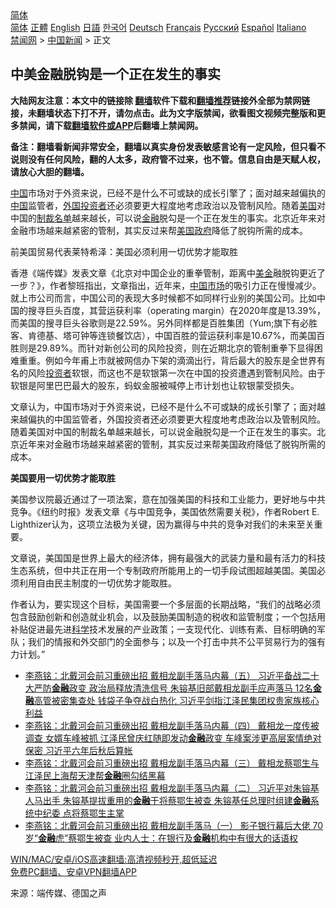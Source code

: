  <!-- 面包屑导航 --> <div class="breadcrumb"><!-- GTranslate: https://gtranslate.io/ -->  <div class="switcher notranslate">  <div class="selected">  <a href="#" onclick="return false;"> 简体</a>  </div>  <div class="option">  <a href="https://www.bannedbook.org" onclick="doGTranslate('zh-CN|zh-CN');jQuery('div.switcher div.selected a').html(jQuery(this).html());return false;" title="简体中文" class="nturl selected"> 简体</a>  <a href="https://www.bannedbook.org/zh-tw/" onclick="doGTranslate('zh-CN|zh-TW');jQuery('div.switcher div.selected a').html(jQuery(this).html());return false;" title="繁體中文" class="nturl"> 正體</a>  <a href="https://www.bannedbook.org/en/" onclick="doGTranslate('zh-CN|en');jQuery('div.switcher div.selected a').html(jQuery(this).html());return false;" title="English" class="nturl"> English</a>  <a href="https://www.bannedbook.org/ja/" onclick="doGTranslate('zh-CN|ja');jQuery('div.switcher div.selected a').html(jQuery(this).html());return false;" title="日本語" class="nturl"> 日語</a>  <a href="https://www.bannedbook.org/ko/" onclick="doGTranslate('zh-CN|ko');jQuery('div.switcher div.selected a').html(jQuery(this).html());return false;" title="한국어" class="nturl"> 한국어</a>  <a href="https://www.bannedbook.org/de/" onclick="doGTranslate('zh-CN|de');jQuery('div.switcher div.selected a').html(jQuery(this).html());return false;" title="Deutsch" class="nturl"> Deutsch</a>  <a href="https://www.bannedbook.org/fr/" onclick="doGTranslate('zh-CN|fr');jQuery('div.switcher div.selected a').html(jQuery(this).html());return false;" title="Français" class="nturl"> Français</a>  <a href="https://www.bannedbook.org/ru/" onclick="doGTranslate('zh-CN|ru');jQuery('div.switcher div.selected a').html(jQuery(this).html());return false;" title="Русский" class="nturl"> Русский</a>  <a href="https://www.bannedbook.org/es/" onclick="doGTranslate('zh-CN|es');jQuery('div.switcher div.selected a').html(jQuery(this).html());return false;" title="Español" class="nturl"> Español</a>  <a href="https://www.bannedbook.org/it/" onclick="doGTranslate('zh-CN|it');jQuery('div.switcher div.selected a').html(jQuery(this).html());return false;" title="Italiano" class="nturl"> Italiano</a>  </div>  </div>      <div class='breadcrumb-sub'><!-- Breadcrumb NavXT 6.3.0 --> <a href="https://www.bannedbook.org/" class="home">禁闻网</a> &gt; <a href="https://www.bannedbook.org/bnews/cnnews/" class="category">中国新闻</a> &gt; 正文</div></div><h2>中美金融脱钩是一个正在发生的事实</h2> <p class="notice"><b>大陆网友注意：本文中的链接除 <a href="https://github.com/bannedbook/fanqiang" >翻墙</a>软件下载和<a href="https://github.com/killgcd/justmysocks/blob/master/README.md">翻墙推荐</a>链接外全部为禁网链接，未翻墙状态下打不开，请勿点击。此为文字版禁闻，欲看图文视频完整版和更多禁闻，请下载<a href="https://github.com/bannedbook/fanqiang">翻墙软件或APP</a>后翻墙上禁闻网。</p><p>备注：翻墙看新闻非常安全，翻墙以真实身份发表敏感言论有一定风险，但只看不说则没有任何风险，翻的人太多，政府管不过来，也不管。信息自由是天赋人权，请放心大胆的翻墙。</b></p>  <div class="entry"> <p id="summary"><span class='wp_keywordlink_affiliate'><a href="https://www.bannedbook.org/" title="中国" target="_blank">中国</a></span>市场对于外资来说，已经不是什么不可或缺的成长引擎了；面对越来越偏执的<a href="https://www.bannedbook.org/bnews/tag/%E4%B8%AD%E5%9B%BD/" class="st_tag internal_tag" rel="tag" title="标签 中国 下的日志">中国</a>监管者，<a href="https://www.bannedbook.org/bnews/tag/%E5%A4%96%E5%9B%BD%E6%8A%95%E8%B5%84%E8%80%85/" class="st_tag internal_tag" rel="tag" title="标签 外国投资者 下的日志">外国投资者</a>还必须要更大程度地考虑政治以及管制风险。随着<a href="https://www.bannedbook.org/bnews/tag/%e7%be%8e%e5%9b%bd/" class="st_tag internal_tag" rel="tag" title="标签 美国 下的日志">美国</a>对中国的<a href="https://www.bannedbook.org/bnews/tag/%E5%88%B6%E8%A3%81%E5%90%8D%E5%8D%95/" class="st_tag internal_tag" rel="tag" title="标签 制裁名单 下的日志">制裁名单</a>越来越长，可以说<a href="https://www.bannedbook.org/bnews/tag/%E9%87%91%E8%9E%8D/" class="st_tag internal_tag" rel="tag" title="标签 金融 下的日志">金融</a>脱勾是一个正在发生的事实。北京近年来对金融市场越来越紧密的管制，其实反过来帮<a href="https://www.bannedbook.org/bnews/tag/%E7%BE%8E%E5%9B%BD%E6%94%BF%E5%BA%9C/" class="st_tag internal_tag" rel="tag" title="标签 美国政府 下的日志">美国政府</a>降低了脱钩所需的成本。</p> <p id="conimg">前美国贸易代表莱特希泽：美国必须利用一切优势才能取胜</p>  <p>香港《端传媒》发表文章《北京对中国企业的重拳管制，距离中<a href="https://www.bannedbook.org/bnews/tag/%E7%BE%8E%E9%87%91/" class="st_tag internal_tag" rel="tag" title="标签 美金 下的日志">美金</a>融脱钩更近了一步？》，作者黎班指出，文章指出，近年来，<a href="https://www.bannedbook.org/bnews/tag/%E4%B8%AD%E5%9B%BD%E5%B8%82%E5%9C%BA/" class="st_tag internal_tag" rel="tag" title="标签 中国市场 下的日志">中国市场</a>的吸引力正在慢慢减少。就上市公司而言，中国公司的表现大多时候都不如同样行业别的美国公司。比如中国的搜寻巨头百度，其营运获利率（operating margin）在2020年度是13.39%，而美国的搜寻巨头谷歌则是22.59%。另外同样都是百胜集团（Yum;旗下有必胜客、肯德基、塔可钟等连锁餐饮店），中国百胜的营运获利率是10.67%，而美国百胜则是29.89%。而针对新创公司的风险投资，则在近期北京的管制重拳下显得困难重重。例如今年甫上市就被网信办下架的滴滴出行，背后最大的股东是全世界有名的风险<a href="https://www.bannedbook.org/bnews/tag/%e6%8a%95%e8%b5%84%e8%80%85/" class="st_tag internal_tag" rel="tag" title="标签 投资者 下的日志">投资者</a>软银，而这也不是软银第一次在中国的投资遭遇到管制风险。由于软银是阿里巴巴最大的股东，蚂蚁金服被喊停上市计划也让软银蒙受损失。</p> <p>文章认为，中国市场对于外资来说，已经不是什么不可或缺的成长引擎了；面对越来越偏执的中国监管者，外国投资者还必须要更大程度地考虑政治以及管制风险。随着美国对中国的制裁名单越来越长，可以说金融脱勾是一个正在发生的事实。北京近年来对金融市场越来越紧密的管制，其实反过来帮美国政府降低了脱钩所需的成本。</p>  <p><strong>美国要用一切优势才能取胜</strong></p> <p>美国参议院最近通过了一项法案，意在加强美国的科技和工业能力，更好地与中共竞争。《纽约时报》发表文章《与中国竞争，美国依然需要关税》，作者Robert E. Lighthizer认为，这项立法极为关键，因为赢得与中共的竞争对我们的未来至关重要。</p>  <p>文章说，美国国是世界上最大的经济体，拥有最强大的武装力量和最有活力的科技生态系统，但中共正在用一个专制政府所能用上的一切手段试图超越美国。美国必须利用自由民主制度的一切优势才能取胜。</p> <p>作者认为，要实现这个目标，美国需要一个多层面的长期战略，“我们的战略必须包含鼓励创新和创造就业机会，以及鼓励美国制造的税收和监管制度；一个包括用补贴促进最先进<span class='wp_keywordlink'><a href="https://www.bannedbook.org/forum11/topic309.html" title="禁片：“科学”的棍子" target="_blank">科学</a></span>技术发展的产业政策；一支现代化、训练有素、目标明确的军队；我们的情报和外交部门的全面参与；以及一个打击中共不公平贸易行为的强有力计划。”</p>  <ul class='op-related-articles' title='相关阅读'> <li><a href='https://www.bannedbook.org/bnews/comments/20210801/1598265.html' target='_blank'>李燕铭：北戴河会前习重磅出招 戴相龙副手落马内幕（五） 习近平备战二十大严防<b>金融</b>政变 政治局释放清洗信号 朱镕基旧部戴相龙副手应声落马 12名<b>金融</b>高管被密集查处 钱袋子争夺战白热化 习近平剑指江泽民集团权贵家族核心利益</a></li> <li><a href='https://www.bannedbook.org/bnews/comments/20210801/1598257.html' target='_blank'>李燕铭：北戴河会前习重磅出招 戴相龙副手落马内幕（四） 戴相龙一度传被调查 女婿车峰被抓 江泽民曾庆红随即发动<b>金融</b>政变 车峰案涉更高层案情绝对保密 习近平六年后秋后算帐</a></li> <li><a href='https://www.bannedbook.org/bnews/comments/20210801/1598243.html' target='_blank'>李燕铭：北戴河会前习重磅出招 戴相龙副手落马内幕（三） 戴相龙蔡鄂生与江泽民上海帮天津帮<b>金融</b>圈勾结黑幕</a></li> <li><a href='https://www.bannedbook.org/bnews/comments/20210801/1598242.html' target='_blank'>李燕铭：北戴河会前习重磅出招 戴相龙副手落马内幕（二） 习近平对朱镕基人马出手 朱镕基提拔重用的<b>金融</b>干将蔡鄂生被查 朱镕基任总理时组建<b>金融</b>系统中纪委 点将蔡鄂生主掌</a></li> <li><a href='https://www.bannedbook.org/bnews/comments/20210801/1598232.html' target='_blank'>李燕铭：北戴河会前习重磅出招 戴相龙副手落马（一） 影子银行幕后大佬 70岁“<b>金融</b>虎”蔡鄂生被查 业内人士：在银行及<b>金融</b>机构中有很大的话语权</a></li> </ul> <p class="texttj"> <a href="https://github.com/bannedbook/fanqiang/wiki/V2ray%E6%9C%BA%E5%9C%BA" target="_blank">WIN/MAC/安卓/iOS高速翻墙:高清视频秒开,超低延迟</a><br/> <a href="https://github.com/bannedbook/fanqiang/wiki/%E7%A6%81%E9%97%BB%E7%BD%91%E5%AE%89%E5%8D%93%E7%BF%BB%E5%A2%99%E6%96%B0%E9%97%BBAPP" target="_blank">免费PC翻墙、安卓VPN翻墙APP</a></p><p> 来源：端传媒、德国之声 </p><a name='sharetosocial'></a>  <div style="margin-bottom:5px;padding-bottom:5px;clear:both"> <div id="archive-pix-1" class="banner-ads"> <!-- AuctionX Display platform tag START --> <div id="26318x728x90x621x_ADSLOT2" clicktrack="%%CLICK_URL_ESC%%"></div> <!-- AuctionX Display platform tag END --> </div> <div id="archive-pix-2" class="banner-ads"> <!-- AuctionX Display platform tag START --> <div id="26315x300x250x621x_ADSLOT2" clicktrack="%%CLICK_URL_ESC%%"></div> <!-- AuctionX Display platform tag END --> </div> </div>  <div id="archive-pix-1" class="banner-ads"> <!-- AuctionX Display platform tag START --> <div id="26318x728x90x621x_ADSLOT3" clicktrack="%%CLICK_URL_ESC%%"></div> <!-- AuctionX Display platform tag END --> </div> </div><!--END ENTRY--> 
